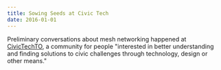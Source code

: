 ```yaml
---
title: Sowing Seeds at Civic Tech
date: 2016-01-01
---
```

Preliminary conversations about mesh networking happened at [CivicTechTO](http://www.civictech.ca), a community for people "interested in better understanding and finding solutions to civic challenges through technology, design or other means."
